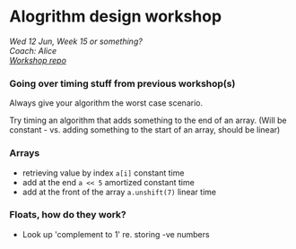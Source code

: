 # Alogrithm design workshop

*Wed 12 Jun, Week 15 or something?*  
*Coach: Alice*  
*[Workshop repo](https://github.com/makersacademy/skills-workshops/tree/master/week-10-apprs/writing-algorithms)*

### Going over timing stuff from previous workshop(s)

Always give your algorithm the worst case scenario.

Try timing an algorithm that adds something to the end of an array. (Will be constant - vs. adding something to the start of an array, should be linear)

### Arrays
 - retrieving value by index
   `a[i]`
   constant time
 - add at the end
   `a << 5`
   amortized constant time
 - add at the front of the array
   `a.unshift(7)`
   linear time

### Floats, how do they work?

- Look up 'complement to 1' re. storing -ve numbers
